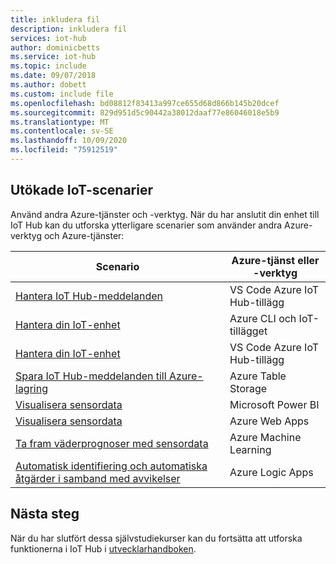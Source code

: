 ```yaml
---
title: inkludera fil
description: inkludera fil
services: iot-hub
author: dominicbetts
ms.service: iot-hub
ms.topic: include
ms.date: 09/07/2018
ms.author: dobett
ms.custom: include file
ms.openlocfilehash: bd08812f83413a997ce655d68d866b145b20dcef
ms.sourcegitcommit: 829d951d5c90442a38012daaf77e86046018e5b9
ms.translationtype: MT
ms.contentlocale: sv-SE
ms.lasthandoff: 10/09/2020
ms.locfileid: "75912519"
---
```

## <a name="extended-iot-scenarios"></a>Utökade IoT-scenarier

Använd andra Azure-tjänster och -verktyg. När du har anslutit din enhet till IoT Hub kan du utforska ytterligare scenarier som använder andra Azure-verktyg och Azure-tjänster:

| Scenario                                                   | Azure-tjänst eller -verktyg              |
|----------------------------------------------------------- |------------------------------------|
| [Hantera IoT Hub-meddelanden](../articles/iot-hub/iot-hub-vscode-iot-toolkit-cloud-device-messaging.md)                  | VS Code Azure IoT Hub-tillägg|
| [Hantera din IoT-enhet](../articles/iot-hub/iot-hub-device-management-iot-extension-azure-cli-2-0.md)                        | Azure CLI och IoT-tillägget    |
| [Hantera din IoT-enhet](../articles/iot-hub/iot-hub-device-management-iot-toolkit.md)                | VS Code Azure IoT Hub-tillägg|
| [Spara IoT Hub-meddelanden till Azure-lagring](../articles/iot-hub/iot-hub-store-data-in-azure-table-storage.md)  | Azure Table Storage                |
| [Visualisera sensordata](../articles/iot-hub/iot-hub-live-data-visualization-in-power-bi.md)                      | Microsoft Power BI                 |
| [Visualisera sensordata](../articles/iot-hub/iot-hub-live-data-visualization-in-web-apps.md)                      | Azure Web Apps                     |
| [Ta fram väderprognoser med sensordata](../articles/iot-hub/iot-hub-weather-forecast-machine-learning.md)      | Azure Machine Learning             |
| [Automatisk identifiering och automatiska åtgärder i samband med avvikelser](../articles/iot-hub/iot-hub-monitoring-notifications-with-azure-logic-apps.md) | Azure Logic Apps                   |

## <a name="next-steps"></a>Nästa steg

När du har slutfört dessa självstudiekurser kan du fortsätta att utforska funktionerna i IoT Hub i [utvecklarhandboken](../articles/iot-hub/iot-hub-devguide.md). 
